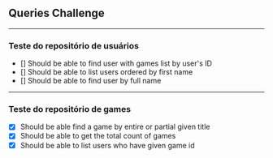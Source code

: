 ## Queries Challenge

---

### Teste do repositório de usuários

- [] Should be able to find user with games list by user's ID
- [] Should be able to list users ordered by first name
- [] Should be able to find user by full name

---

### Teste do repositório de games

- [x] Should be able find a game by entire or partial given title
- [x] Should be able to get the total count of games
- [x] Should be able to list users who have given game id
